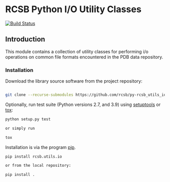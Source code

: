 # RCSB Python I/O Utility Classes

[![Build Status](https://dev.azure.com/rcsb/RCSB%20PDB%20Python%20Projects/_apis/build/status/rcsb.py-rcsb_utils_io?branchName=master)](https://dev.azure.com/rcsb/RCSB%20PDB%20Python%20Projects/_build/latest?definitionId=13&branchName=master)

## Introduction

This module contains a collection of utility classes for performing i/o operations on common
file formats encountered in the PDB data repository.

### Installation

Download the library source software from the project repository:

```bash

git clone --recurse-submodules https://github.com/rcsb/py-rcsb_utils_io.git

```

Optionally, run test suite (Python versions 2.7, and 3.9) using
[setuptools](https://setuptools.readthedocs.io/en/latest/) or
[tox](http://tox.readthedocs.io/en/latest/example/platform.html):

```bash
python setup.py test

or simply run

tox
```

Installation is via the program [pip](https://pypi.python.org/pypi/pip).

```bash
pip install rcsb.utils.io

or from the local repository:

pip install .
```
